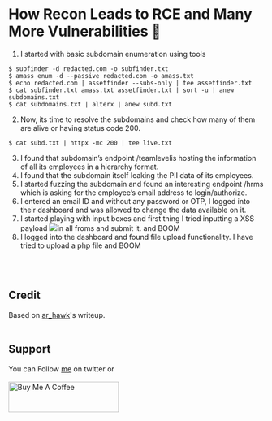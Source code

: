 # How Recon Leads to RCE and Many More Vulnerabilities 🩻

1. I started with basic subdomain enumeration using tools
```
$ subfinder -d redacted.com -o subfinder.txt
$ amass enum -d --passive redacted.com -o amass.txt
$ echo redacted.com | assetfinder --subs-only | tee assetfinder.txt
$ cat subfinder.txt amass.txt assetfinder.txt | sort -u | anew subdomains.txt
$ cat subdomains.txt | alterx | anew subd.txt
```
2. Now, its time to resolve the subdomains and check how many of them are alive or having status code 200.
```
$ cat subd.txt | httpx -mc 200 | tee live.txt
```
3. I found that subdomain’s endpoint /teamlevelis hosting the information of all its employees in a hierarchy format. 
4. I found that the subdomain itself leaking the PII data of its employees.
5. I started fuzzing the subdomain and found an interesting endpoint /hrms which is asking for the employee’s email address to login/authorize.
6. I entered an email ID and without any password or OTP, I logged into their dashboard and was allowed to change the data available on it.
7. I started playing with input boxes and first thing I tried inputting a XSS payload <img src=x onerror=prompt()>in all froms and submit it. and BOOM
8. I logged into the dashboard and found file upload functionality. I have tried to upload a php file and BOOM

<br>&nbsp;
## Credit
Based on [ar_hawk](https://medium.com/@ar_hawk/how-a-simple-directory-listing-leads-to-pii-data-leakage-remote-code-execution-and-many-more-104b09e644f4)'s writeup.
<br>&nbsp;

## Support
You can Follow [me](https://twitter.com/MeAsHacker_HNA) on twitter or
<br><br><a href="https://www.buymeacoffee.com/NafisiAslH" target="_blank"><img src="https://cdn.buymeacoffee.com/buttons/v2/default-yellow.png" alt="Buy Me A Coffee" style="height: 60px !important;width: 217px !important;" ></a>
